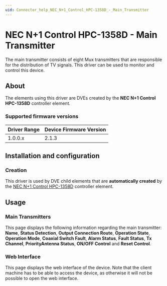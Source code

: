 ```yaml
---
uid: Connector_help_NEC_N+1_Control_HPC-1358D_-_Main_Transmitter
---
```


# NEC N+1 Control HPC-1358D - Main Transmitter

The main transmitter consists of eight Mux transmitters that are responsible for the distribution of TV signals. This driver can be used to monitor and control this device.

## About

The elements using this driver are DVEs created by the **NEC N+1 Control HPC-1358D** controller element.

### Supported firmware versions

| **Driver Range** | **Device Firmware Version** |
|------------------|-----------------------------|
| 1.0.0.x          | 2.1.3                       |

## Installation and configuration

### Creation

This driver is used by DVE child elements that are **automatically created** by the [NEC N+1 Control HPC-1358D](xref:Connector_help_NEC_N%2B1_Control_HPC-1358D) controller element.

## Usage

### Main Transmitters

This page displays the following information regarding the main transmitter: **Name**, **Status Detection**, **Output Connection Route**, **Operation State**, **Operation Mode**, **Coaxial Switch Fault**, **Alarm Status**, **Fault Status**, **Tx Channel**, **PriorityAntenna Status**, **ON/OFF Control** and **Reset Control**.

### Web Interface

This page displays the web interface of the device. Note that the client machine has to be able to access the device, as otherwise it will not be possible to open the web interface.

